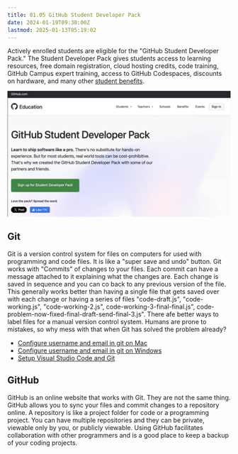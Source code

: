 ```yaml
---
title: 01.05 GitHub Student Developer Pack
date: 2024-01-19T09:30:00Z
lastmod: 2025-01-13T05:19:02
---
```


Actively enrolled students are eligible for the "GitHub Student Developer Pack." The Student Developer Pack gives students access to learning resources, free domain registration, cloud hosting credits, code training, GitHub Campus expert training, access to GitHub Codespaces, discounts on hardware, and many other [student benefits](https://education.github.com/pack).

[![GitHub Student Developer Pack Start Screen](./attachments/2024-01-07-github-student-developer-pack-page.jpg)](./attachments/2024-01-07-github-student-developer-pack-page.jpg)

## Git

Git is a version control system for files on computers for used with programming and code files. It is like a "super save and undo" button. Git works with "Commits" of changes to your files. Each commit can have a message attached to it explaining what the changes are. Each change is saved in sequence and you can co back to any previous version of the file. This generally works better than having a single file that gets saved over with each change or having a series of files "code-draft.js", "code-working.js", "code-working-2.js", code-working-3-final-final.js", code-problem-now-fixed-final-draft-send-final-3.js". There afe better ways to label files for a manual version control system. Humans are prone to mistakes, so why mess with that when Git has solved the problem already?

- [Configure username and email in git on Mac](./configure-username-email-in-git-mac.md)
- [Configure username and email in git on Windows](./configure-username-email-in-git-windows.md)
- [Setup Visual Studio Code and Git](./setup-visual-studio-code-and-git.md)

## GitHub

GitHub is an online website that works with Git. They are not the same thing. GitHub allows you to sync your files and commit changes to a repository online. A repository is like a project folder for code or a programming project. You can have multiple repositories and they can be private, viewable only by you, or publicly viewable. Using GitHub facilitates collaboration with other programmers and is a good place to keep a backup of your coding projects.
